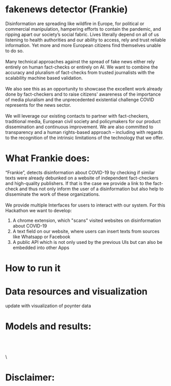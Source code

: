 # fakenews detector (Frankie)
Disinformation are spreading like wildfire in Europe, for political or commercial manipulation, hampering efforts to contain the pandemic, and ripping apart our society’s social fabric. Lives literally depend on all of us listening to health authorities and our ability to access, rely and trust reliable information. Yet more and more European citizens find themselves unable to do so.\
\
Many technical approaches against the spread of fake news either rely entirely on human fact-checks or entirely on AI. We want to combine the accuracy and pluralism of fact-checks from trusted journalists with the scalability machine based validation.\
\
We also see this as an opportunity to showcase the excellent work already done by fact-checkers and to raise citizens' awareness of the importance of media pluralism and the unprecedented existential challenge COVID represents for the news sector.\
\
We will leverage our existing contacts to partner with fact-checkers, traditional media, European civil society and policymakers for our product dissemination and continuous improvement. We are also committed to transparency and a human rights-based approach – including with regards to the recognition of the intrinsic limitations of the technology that we offer.
# What Frankie does:
“Frankie”, detects disinformation about COVID-19 by checking if similar texts were already debunked on a website of independent fact-checkers and high-quality publishers. If that is the case we provide a link to the fact-check and thus not only inform the user of a disinformation but also help to disseminate the work of these organizations.\
\
We provide multiple Interfaces for users to interact with our system. For this Hackathon we want to develop:
1. A chrome extension, which "scans" visited websites on disinformation about COVID-19
2. A text field on our website, where users can insert texts from sources like Whatsapp or Facebook
3. A public API which is not only used by the previous UIs but can also be embedded into other Apps

# How to run it 

# Data resources and visualization
update with visualization of poynter data
# Models and results:
\
\
\
\
# Disclaimer: 
